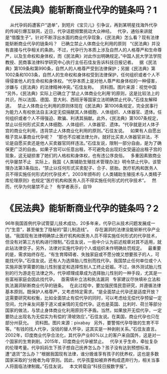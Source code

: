 # 《民法典》能斩断商业代孕的链条吗？1

 
 
从代孕妈妈遭客户“退单”，到短片《宝贝儿》引争议，再到某明星找海外代孕的传闻引爆互联网，近日，代孕话题频繁挑动大众神经。
 
代孕，通俗来讲就是“借腹生子”。针对不断浮出水面的商业代孕现象，《民法典》怎么看？现有法律能斩断商业代孕的链条吗？
 
已确立禁止人体商业化利用的原则
 
“《民法典》并没有直接与代孕相关的条款。不过，代孕行为本质上涉及自然人的人格尊严和生命尊严，以及生命权和身体权，而《民法典》对此作出明确规定。”中国人民大学法学院教授、民商事法律科学研究中心执行主任石佳友告诉科技日报记者。
 
据《民法典》第109条和第990条，自然人的人格尊严受到法律保护；另据《民法典》第1002条和1003条，自然人的生命权和身体权受到法律保护，任何组织或者个人不得侵害他人的生命权和身体权。“代孕本质上是对他人尊严和身体权的一种侵害，涉嫌与《民法典》的法律精神冲突。”石佳友称。
 
资料图。图片来源：视觉中国
 
“另外，《民法典》实际上已确立了‘禁止人体商业化利用’的原则，这是比较法上的共识，所以法国、德国、意大利、西班牙等国家立法明确禁止代孕。”石佳友解释道。
 
禁止人体商业化利用的原则体现在《民法典》第1006条规定，完全民事行为能力人有权依法自主决定无偿捐献其人体细胞、人体组织、人体器官、遗体。任何组织或者个人不得强迫、欺骗、利诱其捐献。此外，《民法典》第1007条规定，禁止以任何形式买卖人体细胞、人体组织、人体器官、遗体。“代孕就是对人体子宫的商业化利用，违背禁止人体商业化利用的原则。”石佳友说。
 
如果有人自愿出租子宫从事商业代孕呢？
 
“那也不应被法律允许。就好比买卖人体器官非法，不论是自愿买卖还是他人买卖器官同样违法。”石佳友说，限制一部分自由，是为了确保更广泛的自由。如果子宫可以任意出租，不可避免会出现妇女受逼迫出租子宫的现象，这无疑损害了她们的人格权和身体权，也有违公序良俗。
 
多重因素致商业代孕屡禁不止
 
实际上，我国《人类辅助生殖技术管理办法》明令禁止代孕。该管理办法第3条指出，“禁止以任何形式买卖配子、合子、胚胎。医疗机构和医务人员不得实施任何形式的代孕技术”。2003年颁布的《人类辅助生殖技术与人类精子库伦理原则》也规定“医疗机构和医务人员不得实施任何形式的代孕技术”。
 
然而，代孕为何屡禁不止？
 
有学者表示，自19

# 《民法典》能斩断商业代孕的链条吗？2

96年我国首例代孕试管婴儿技术成功，20多年来，代孕已从技术问题发展成一门“生意”，甚至催生了隐秘的“婴儿制造线”。
 
存在漏洞的法律没能斩断代孕产业链。“我国现有法律明确禁止医疗机构和医务人员不得实施任何形式的代孕技术，但没有对第三方机构进行限制。”石佳友说，一些中介认为前述规章对其不适用，就此钻法律空子。另外，法律对实施代孕的个人或组织未作明确处罚规定。
 
最重要的是，需求始终存在。“有生育障碍者、失独家庭或不愿分娩又想要孩子的人，可能找代孕。”石佳友说。还有人为选择胎儿性别而找代孕。我国禁止任何单位或个人实施非医学需要的胎儿性别鉴定和选择性别人工终止妊娠。不过，体外测试胎儿性别的行为游走在法律之外，代孕顺理成章成为选择胎儿性别的一种手段，尤其是一些富裕家庭会因此找代孕。
 
亟需填补立法和执法漏洞
 
专家建议尽快填补立法和执法漏洞斩断商业代孕的链条。
 
在此过程中，要加强民情民意研究，并遵循法律基本原则。既保护人格尊严，又考虑特定需求。“是全面禁止代孕还是适度开放？这需要研究和权衡，比如全面禁止有偿代孕的同时，可以考虑给无偿代孕预留一定空间，允许亲友间基于道义或亲情的无偿代孕。这也是英国、比利时、荷兰等部分国家的做法，与禁止身体商业化利用原则不矛盾。当然，如果放开无偿代孕，一定要防止出现名为无偿实为有偿的’滑坡效应’。”石佳友说。在美国，商业代孕也只在部分州获允。
 
资料图。图片来源：pixabay
 
另外，要警惕代孕导致的生育不平等。“有钱的找人代孕，没钱的替人怀孕，这其实是一种剥削关系。”石佳友直言。2002年，印度商业代孕合法化，其代孕产业80%以上的客户来自国外，这是对一个国家的生育剥削。2015年，印度商业代孕被禁止。
 
代孕关乎生命，牵扯复杂的伦理考量。代孕妈妈生下孩子想自己抚养怎么办？孩子没有达到预想标准，遭“退货”怎么办？“根据我国现有法律，谁分娩谁享有孩子的抚养权，这也是多数国家采取的‘分娩者为母’原则。因此，代孕孩童如被弃养构成遗弃行为，相关当事人将面临法律制裁。”石佳友说。
 
本文转载自“科技日报数字报”。
 


